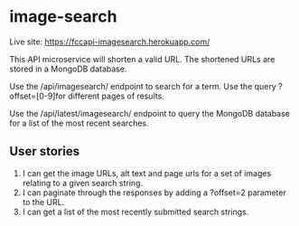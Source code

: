 # image-search

Live site: https://fccapi-imagesearch.herokuapp.com/

This API microservice will shorten a valid URL. The shortened URLs are stored in a MongoDB database. 

Use the /api/imagesearch/ endpoint to search for a term. Use the query ?offset=[0-9]for different pages of results.

Use the /api/latest/imagesearch/ endpoint to query the MongoDB database for a list of the most recent searches.

## User stories
1. I can get the image URLs, alt text and page urls for a set of images relating to a given search string.
2. I can paginate through the responses by adding a ?offset=2 parameter to the URL.
3. I can get a list of the most recently submitted search strings.